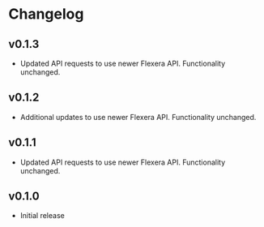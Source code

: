 # Changelog

## v0.1.3

- Updated API requests to use newer Flexera API. Functionality unchanged.

## v0.1.2

- Additional updates to use newer Flexera API. Functionality unchanged.

## v0.1.1

- Updated API requests to use newer Flexera API. Functionality unchanged.

## v0.1.0

- Initial release
